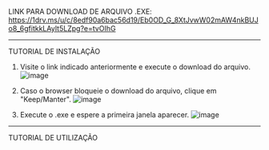LINK PARA DOWNLOAD DE ARQUIVO .EXE: https://1drv.ms/u/c/8edf90a6bac56d19/Eb0OD_G_8XtJvwW02mAW4nkBUJo8_6gfitkkLAyIt5LZpg?e=tvOIhG

------------------------------------------------------------------------------------

TUTORIAL DE INSTALAÇÃO

1. Visite o link indicado anteriormente e execute o download do arquivo.
![image](https://github.com/user-attachments/assets/68ae5159-03f6-4820-8230-c85d49ed28bc)

2. Caso o browser bloqueie o download do arquivo, clique em "Keep/Manter".
![image](https://github.com/user-attachments/assets/49b762af-0a6e-452d-a095-23e33e5b3c71)

3. Execute o .exe e espere a primeira janela aparecer.
![image](https://github.com/user-attachments/assets/71ca6bf3-c4a7-4e40-9012-fc7b347077d5)

------------------------------------------------------------------------------------

TUTORIAL DE UTILIZAÇÃO
